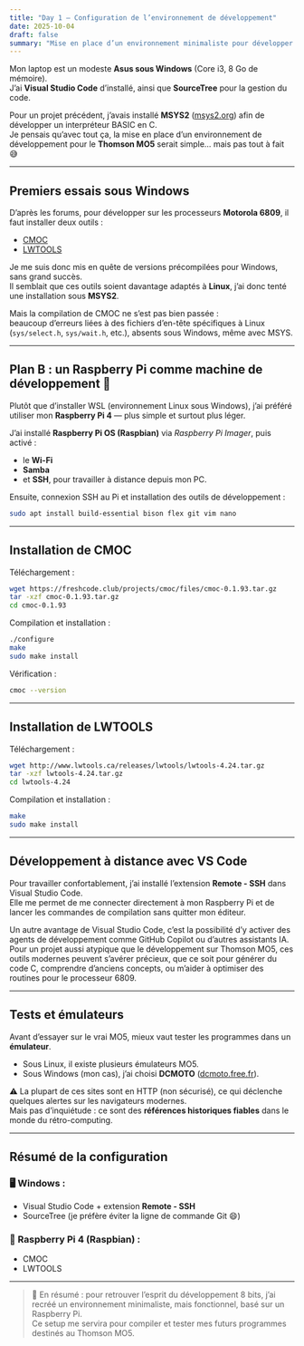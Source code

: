 ```yaml
---
title: "Day 1 – Configuration de l’environnement de développement"
date: 2025-10-04
draft: false
summary: "Mise en place d’un environnement minimaliste pour développer sur Thomson MO5, en combinant Raspberry Pi, outils du 6809 (CMOC, LWTOOLS) et un soupçon de modernité avec Visual Studio Code."
---
```


Mon laptop est un modeste **Asus sous Windows** (Core i3, 8 Go de mémoire).  
J’ai **Visual Studio Code** d’installé, ainsi que **SourceTree** pour la gestion du code.  

Pour un projet précédent, j’avais installé **MSYS2** ([msys2.org](https://www.msys2.org/)) afin de développer un interpréteur BASIC en C.  
Je pensais qu’avec tout ça, la mise en place d’un environnement de développement pour le **Thomson MO5** serait simple… mais pas tout à fait 😅

---

## Premiers essais sous Windows

D’après les forums, pour développer sur les processeurs **Motorola 6809**, il faut installer deux outils :
- [CMOC](http://gvlsywt.cluster051.hosting.ovh.net/dev/cmoc.html)
- [LWTOOLS](http://www.lwtools.ca/)

Je me suis donc mis en quête de versions précompilées pour Windows, sans grand succès.  
Il semblait que ces outils soient davantage adaptés à **Linux**, j’ai donc tenté une installation sous **MSYS2**.

Mais la compilation de CMOC ne s’est pas bien passée :  
beaucoup d’erreurs liées à des fichiers d’en-tête spécifiques à Linux (`sys/select.h`, `sys/wait.h`, etc.), absents sous Windows, même avec MSYS.

---

## Plan B : un Raspberry Pi comme machine de développement 🧠

Plutôt que d’installer WSL (environnement Linux sous Windows), j’ai préféré utiliser mon **Raspberry Pi 4** — plus simple et surtout plus léger.

J’ai installé **Raspberry Pi OS (Raspbian)** via *Raspberry Pi Imager*, puis activé :
- le **Wi-Fi**
- **Samba**
- et **SSH**, pour travailler à distance depuis mon PC.

Ensuite, connexion SSH au Pi et installation des outils de développement :

```bash
sudo apt install build-essential bison flex git vim nano
```

---

## Installation de CMOC

Téléchargement :

```bash
wget https://freshcode.club/projects/cmoc/files/cmoc-0.1.93.tar.gz
tar -xzf cmoc-0.1.93.tar.gz
cd cmoc-0.1.93
```

Compilation et installation :

```bash
./configure
make
sudo make install
```

Vérification :

```bash
cmoc --version
```

---

## Installation de LWTOOLS

Téléchargement :

```bash
wget http://www.lwtools.ca/releases/lwtools/lwtools-4.24.tar.gz
tar -xzf lwtools-4.24.tar.gz
cd lwtools-4.24
```

Compilation et installation :

```bash
make
sudo make install
```

---

## Développement à distance avec VS Code

Pour travailler confortablement, j’ai installé l’extension **Remote - SSH** dans Visual Studio Code.  
Elle me permet de me connecter directement à mon Raspberry Pi et de lancer les commandes de compilation sans quitter mon éditeur.

Un autre avantage de Visual Studio Code, c’est la possibilité d’y activer des agents de développement comme GitHub Copilot ou d’autres assistants IA.
Pour un projet aussi atypique que le développement sur Thomson MO5, ces outils modernes peuvent s’avérer précieux, que ce soit pour générer du code C, comprendre d’anciens concepts, ou m’aider à optimiser des routines pour le processeur 6809.

---

## Tests et émulateurs

Avant d’essayer sur le vrai MO5, mieux vaut tester les programmes dans un **émulateur**.

- Sous Linux, il existe plusieurs émulateurs MO5.  
- Sous Windows (mon cas), j’ai choisi **DCMOTO** ([dcmoto.free.fr](http://dcmoto.free.fr/emulateur/index.html)).

⚠️ La plupart de ces sites sont en HTTP (non sécurisé), ce qui déclenche quelques alertes sur les navigateurs modernes.  
Mais pas d’inquiétude : ce sont des **références historiques fiables** dans le monde du rétro-computing.

---

## Résumé de la configuration

### 🖥️ Windows :
- Visual Studio Code + extension **Remote - SSH**
- SourceTree (je préfère éviter la ligne de commande Git 😄)

### 🍓 Raspberry Pi 4 (Raspbian) :
- CMOC  
- LWTOOLS  

---

> 💬 En résumé : pour retrouver l’esprit du développement 8 bits, j’ai recréé un environnement minimaliste, mais fonctionnel, basé sur un Raspberry Pi.  
> Ce setup me servira pour compiler et tester mes futurs programmes destinés au Thomson MO5.
